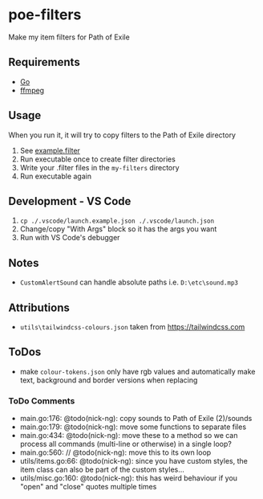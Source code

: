 # poe-filters
Make my item filters for Path of Exile

## Requirements

- [Go](https://go.dev/)
- [ffmpeg](https://ffmpeg.org/)

## Usage

When you run it, it will try to copy filters to the Path of Exile directory

1. See [example.filter](https://github.com/nick-ng/poe-filters/blob/main/my-filters/example.filter)
2. Run executable once to create filter directories
3. Write your .filter files in the `my-filters` directory
4. Run executable again

## Development - VS Code
1. `cp ./.vscode/launch.example.json ./.vscode/launch.json`
2. Change/copy "With Args" block so it has the args you want
3. Run with VS Code's debugger

## Notes

- `CustomAlertSound` can handle absolute paths i.e. `D:\etc\sound.mp3`

## Attributions

- `utils\tailwindcss-colours.json` taken from https://tailwindcss.com

## ToDos

- make `colour-tokens.json` only have rgb values and automatically make text, background and border versions when replacing

### ToDo Comments

- main.go:176: @todo(nick-ng): copy sounds to Path of Exile (2)/sounds
- main.go:179: @todo(nick-ng): move some functions to separate files
- main.go:434: @todo(nick-ng): move these to a method so we can process all commands (multi-line or otherwise) in a single loop?
- main.go:560: // @todo(nick-ng): move this to its own loop
- utils/items.go:66: @todo(nick-ng): since you have custom styles, the item class can also be part of the custom styles...
- utils/misc.go:160: @todo(nick-ng): this has weird behaviour if you "open" and "close" quotes multiple times
